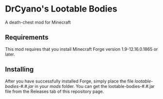 # DrCyano's Lootable Bodies
A death-chest mod for Minecraft

## Requirements
This mod requires that you install Minecraft Forge version 1.9-12.16.0.1865 or later.

## Installing
After you have successfully installed Forge, simply place the file *lootable-bodies-#.#.jar* in your *mods* folder. You can get the lootable-bodies-#.#.jar file from the Releases tab of this repository page.


